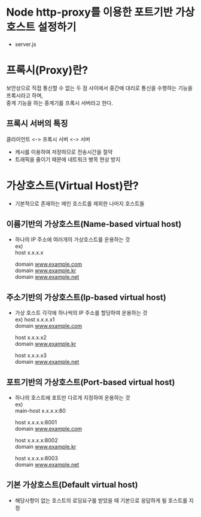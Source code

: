 # Node http-proxy를 이용한 포트기반 가상호스트 설정하기
- server.js  

# 프록시(Proxy)란?
보안상으로 직접 통신할 수 없는 두 점 사이에서 중간에 대리로 통신을 수행하는 기능을 프록시라고 하며,  
중계 기능을 하는 중계기를 프록시 서버라고 한다.  
  

## 프록시 서버의 특징
클라이언트 <-> 프록시 서버 <-> 서버  
- 캐시를 이용하여 저장하므로 전송시간을 절약  
- 트래픽을 줄이기 때문에 네트워크 병목 현상 방지  



# 가상호스트(Virtual Host)란?
- 기본적으로 존재하는 메인 호스트를 제외한 나머지 호스트들  


## 이름기반의 가상호스트(Name-based virtual host)
- 하나의 IP 주소에 여러개의 가상호스트를 운용하는 것  
ex)   
    host    x.x.x.x  
      
    domain    www.example.com  
    domain    www.example.kr  
    domain    www.example.net  


## 주소기반의 가상호스트(Ip-based virtual host)
- 가상 호스트 각각에 하나씩의 IP 주소를 할당하여 운용하는 것  
ex) 
    host    x.x.x.x1  
    domain    www.example.com  
      
    host    x.x.x.x2  
    domain    www.example.kr  
      
    host    x.x.x.x3  
    domain    www.example.net  


## 포트기반의 가상호스트(Port-based virtual host)
- 하나의 호스트에 포트만 다르게 지정하여 운용하는 것  
ex)  
    main-host    x.x.x.x:80  
      
    host       x.x.x.x:8001  
    domain       www.example.com  
            
    host       x.x.x.x:8002  
    domain       www.example.kr  
      
    host       x.x.x.x:8003  
    domain       www.example.net  

   
## 기본 가상호스트(Default virtual host)
- 해당사항이 없는 호스트의 로딩요구를 받았을 때 기본으로 응답하게 될 호스트를 지정



